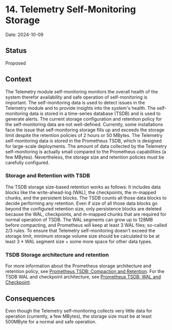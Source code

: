 # 14. Telemetry Self-Monitoring Storage

Date: 2024-10-09

## Status

Proposed

## Context

The Telemetry module self-monitoring monitors the overall health of the system therefor availability and safe operation of self-monitoring is important. The self-monitoring data is used to detect issues in the Telemetry module and to provide insights into the system's health. The self-monitoring data is stored in a time-series database (TSDB) and is used to generate alerts. 
The current storage configuration and retention policy for the self-monitoring data are not well-defined. Currently, some installations face the issue that self-monitoring storage fills up and exceeds the storage limit despite the retention policies of 2 hours or 50 MBytes. 
The Telemetry self-monitoring data is stored in the Prometheus TSDB, which is designed for large-scale deployments. The amount of data collected by the Telemetry self-monitoring is actually small compared to the Prometheus capabilities (a few MBytes). Nevertheless, the storage size and retention policies must be carefully configured.


### Storage and Retention with TSDB

The TSDB storage size-based retention works as follows: It includes data blocks like the write-ahead-log (WAL), the checkpoints, the m-mapped chunks, and the persistent blocks. The TSDB counts all those data blocks to decide performing any retention.
Even if size of all those data blocks go beyond the configured retention size, only persistence blocks are deleted because the WAL, checkpoints, and m-mapped chunks that are required for normal operation of TSDB. The WAL segments can grow up to 128MB before compacting, and Prometheus will keep at least 3 WAL files; so-called 2/3 rules. To ensure that Telemetry self-monitoring doesn't exceed the storage limit, minimum storage volume size should be calculated to be at least 3 * WAL segment size + some more space for other data types.  

### TSDB Storage architecture and retention

For more information about the Prometheus storage architecture and retention policy, see [Prometheus TSDB: Compaction and Retention](https://ganeshvernekar.com/blog/prometheus-tsdb-compaction-and-retention).
For the TSDB WAL and checkpoint architecture, see [Prometheus TSDB: WAL and Checkpoint](https://ganeshvernekar.com/blog/prometheus-tsdb-wal-and-checkpoint/).


## Consequences

Even though the Telemetry self-monitoring collects very little data for operation (currently, a few MBytes), the storage size must be at least 500MByte for a normal and safe operation.